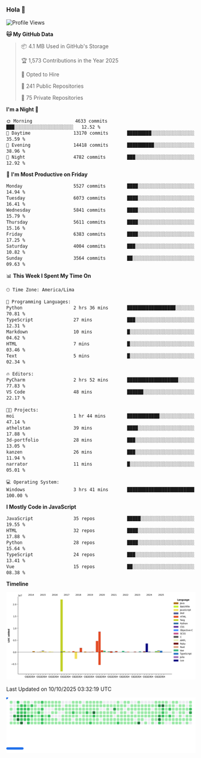 ### Hola 👋

<!--START_SECTION:waka-->
![Profile Views](http://img.shields.io/badge/Profile%20Views-0-blue)

**🐱 My GitHub Data** 

> 📦 4.1 MB Used in GitHub's Storage 
 > 
> 🏆 1,573 Contributions in the Year 2025
 > 
> 💼 Opted to Hire
 > 
> 📜 241 Public Repositories 
 > 
> 🔑 75 Private Repositories 
 > 
**I'm a Night 🦉** 

```text
🌞 Morning                4633 commits        ███░░░░░░░░░░░░░░░░░░░░░░   12.52 % 
🌆 Daytime                13170 commits       █████████░░░░░░░░░░░░░░░░   35.59 % 
🌃 Evening                14418 commits       ██████████░░░░░░░░░░░░░░░   38.96 % 
🌙 Night                  4782 commits        ███░░░░░░░░░░░░░░░░░░░░░░   12.92 % 
```
📅 **I'm Most Productive on Friday** 

```text
Monday                   5527 commits        ████░░░░░░░░░░░░░░░░░░░░░   14.94 % 
Tuesday                  6073 commits        ████░░░░░░░░░░░░░░░░░░░░░   16.41 % 
Wednesday                5841 commits        ████░░░░░░░░░░░░░░░░░░░░░   15.79 % 
Thursday                 5611 commits        ████░░░░░░░░░░░░░░░░░░░░░   15.16 % 
Friday                   6383 commits        ████░░░░░░░░░░░░░░░░░░░░░   17.25 % 
Saturday                 4004 commits        ███░░░░░░░░░░░░░░░░░░░░░░   10.82 % 
Sunday                   3564 commits        ██░░░░░░░░░░░░░░░░░░░░░░░   09.63 % 
```


📊 **This Week I Spent My Time On** 

```text
🕑︎ Time Zone: America/Lima

💬 Programming Languages: 
Python                   2 hrs 36 mins       ██████████████████░░░░░░░   70.81 % 
TypeScript               27 mins             ███░░░░░░░░░░░░░░░░░░░░░░   12.31 % 
Markdown                 10 mins             █░░░░░░░░░░░░░░░░░░░░░░░░   04.62 % 
HTML                     7 mins              █░░░░░░░░░░░░░░░░░░░░░░░░   03.46 % 
Text                     5 mins              █░░░░░░░░░░░░░░░░░░░░░░░░   02.34 % 

🔥 Editors: 
PyCharm                  2 hrs 52 mins       ███████████████████░░░░░░   77.83 % 
VS Code                  48 mins             ██████░░░░░░░░░░░░░░░░░░░   22.17 % 

🐱‍💻 Projects: 
moi                      1 hr 44 mins        ████████████░░░░░░░░░░░░░   47.14 % 
athelstan                39 mins             ████░░░░░░░░░░░░░░░░░░░░░   17.88 % 
3d-portfolio             28 mins             ███░░░░░░░░░░░░░░░░░░░░░░   13.05 % 
kanzen                   26 mins             ███░░░░░░░░░░░░░░░░░░░░░░   11.94 % 
narrator                 11 mins             █░░░░░░░░░░░░░░░░░░░░░░░░   05.01 % 

💻 Operating System: 
Windows                  3 hrs 41 mins       █████████████████████████   100.00 % 
```

**I Mostly Code in JavaScript** 

```text
JavaScript               35 repos            █████░░░░░░░░░░░░░░░░░░░░   19.55 % 
HTML                     32 repos            ████░░░░░░░░░░░░░░░░░░░░░   17.88 % 
Python                   28 repos            ████░░░░░░░░░░░░░░░░░░░░░   15.64 % 
TypeScript               24 repos            ███░░░░░░░░░░░░░░░░░░░░░░   13.41 % 
Vue                      15 repos            ██░░░░░░░░░░░░░░░░░░░░░░░   08.38 % 
```



**Timeline**

![Lines of Code chart](https://raw.githubusercontent.com/KhanMaytok/KhanMaytok/master/assets/bar_graph.png)


 Last Updated on 10/10/2025 03:32:19 UTC
<!--END_SECTION:waka-->


<picture>
  <source
    media="(prefers-color-scheme: dark)"
    srcset="https://raw.githubusercontent.com/KhanMaytok/khanmaytok/41673ec6f6257711002bc37f23c9fd6aabfcfdd7/images/breakout-dark.svg"
  />
  <source
    media="(prefers-color-scheme: light)"
    srcset="https://raw.githubusercontent.com/KhanMaytok/khanmaytok/41673ec6f6257711002bc37f23c9fd6aabfcfdd7/images/breakout-light.svg"
  />
  <img alt="Breakout Game" src="https://raw.githubusercontent.com/KhanMaytok/khanmaytok/41673ec6f6257711002bc37f23c9fd6aabfcfdd7/images/breakout-light.svg" />
</picture>
